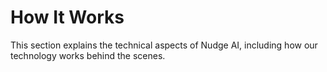 # How It Works

This section explains the technical aspects of Nudge AI, including how our technology works behind the scenes.
